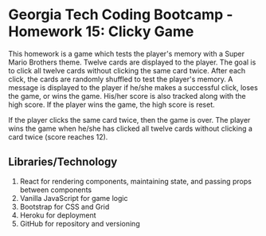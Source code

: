 # Georgia Tech Coding Bootcamp - Homework 15: Clicky Game
This homework is a game which tests the player's memory with a Super Mario Brothers theme. Twelve cards are displayed to the player. The goal is to click all twelve cards without clicking the same card twice. After each click, the cards are randomly shuffled to test the player's memory. A message is displayed to the player if he/she makes a successful click, loses the game, or wins the game. His/her score is also tracked along with the high score. If the player wins the game, the high score is reset.

If the player clicks the same card twice, then the game is over. The player wins the game when he/she has clicked all twelve cards without clicking a card twice (score reaches 12).

## Libraries/Technology
1. React for rendering components, maintaining state, and passing props between components
2. Vanilla JavaScript for game logic
3. Bootstrap for CSS and Grid 
4. Heroku for deployment
5. GitHub for repository and versioning